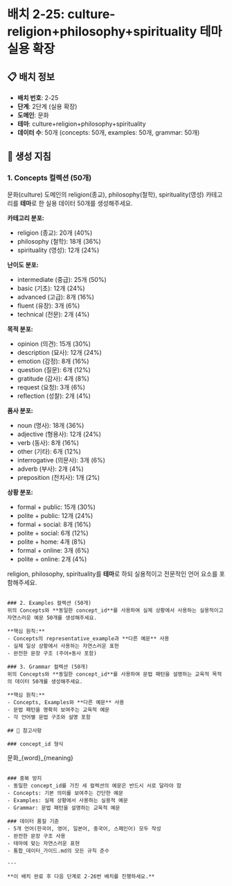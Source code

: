 # 배치 2-25: culture-religion+philosophy+spirituality 테마 실용 확장

## 📋 배치 정보
- **배치 번호**: 2-25
- **단계**: 2단계 (실용 확장)
- **도메인**: 문화
- **테마**: culture+religion+philosophy+spirituality
- **데이터 수**: 50개 (concepts: 50개, examples: 50개, grammar: 50개)

## 🎯 생성 지침

### 1. Concepts 컬렉션 (50개)
문화(culture) 도메인의 religion(종교), philosophy(철학), spirituality(영성) 카테고리를 **테마**로 한 실용 데이터 50개를 생성해주세요.

**카테고리 분포:**
- religion (종교): 20개 (40%)
- philosophy (철학): 18개 (36%)
- spirituality (영성): 12개 (24%)

**난이도 분포:**
- intermediate (중급): 25개 (50%)
- basic (기초): 12개 (24%)
- advanced (고급): 8개 (16%)
- fluent (유창): 3개 (6%)
- technical (전문): 2개 (4%)

**목적 분포:**
- opinion (의견): 15개 (30%)
- description (묘사): 12개 (24%)
- emotion (감정): 8개 (16%)
- question (질문): 6개 (12%)
- gratitude (감사): 4개 (8%)
- request (요청): 3개 (6%)
- reflection (성찰): 2개 (4%)

**품사 분포:**
- noun (명사): 18개 (36%)
- adjective (형용사): 12개 (24%)
- verb (동사): 8개 (16%)
- other (기타): 6개 (12%)
- interrogative (의문사): 3개 (6%)
- adverb (부사): 2개 (4%)
- preposition (전치사): 1개 (2%)

**상황 분포:**
- formal + public: 15개 (30%)
- polite + public: 12개 (24%)
- formal + social: 8개 (16%)
- polite + social: 6개 (12%)
- polite + home: 4개 (8%)
- formal + online: 3개 (6%)
- polite + online: 2개 (4%)

religion, philosophy, spirituality를 **테마**로 하되 실용적이고 전문적인 언어 요소를 포함해주세요.

```

### 2. Examples 컬렉션 (50개)
위의 Concepts와 **동일한 concept_id**를 사용하여 실제 상황에서 사용하는 실용적이고 자연스러운 예문 50개를 생성해주세요.

**핵심 원칙:**
- Concepts의 representative_example과 **다른 예문** 사용
- 실제 일상 상황에서 사용하는 자연스러운 표현
- 완전한 문장 구조 (주어+동사 포함)

### 3. Grammar 컬렉션 (50개)
위의 Concepts와 **동일한 concept_id**를 사용하여 문법 패턴을 설명하는 교육적 목적의 데이터 50개를 생성해주세요.

**핵심 원칙:**
- Concepts, Examples와 **다른 예문** 사용
- 문법 패턴을 명확히 보여주는 교육적 예문
- 각 언어별 문법 구조와 설명 포함

## 📝 참고사항

### concept_id 형식
```
문화_{word}_{meaning}
```

### 중복 방지
- 동일한 concept_id를 가진 세 컬렉션의 예문은 반드시 서로 달라야 함
- Concepts: 기본 의미를 보여주는 간단한 예문
- Examples: 실제 상황에서 사용하는 실용적 예문  
- Grammar: 문법 패턴을 설명하는 교육적 예문

### 데이터 품질 기준
- 5개 언어(한국어, 영어, 일본어, 중국어, 스페인어) 모두 작성
- 완전한 문장 구조 사용
- 테마에 맞는 자연스러운 표현
- 통합_데이터_가이드.md의 모든 규칙 준수

---

**이 배치 완료 후 다음 단계로 2-26번 배치를 진행하세요.**